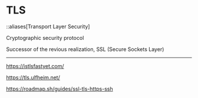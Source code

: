 # TLS

::aliases[Transport Layer Security]

Cryptographic security protocol

Successor of the revious realization, SSL (Secure Sockets Layer)

---

https://istlsfastyet.com/

https://tls.ulfheim.net/

https://roadmap.sh/guides/ssl-tls-https-ssh
